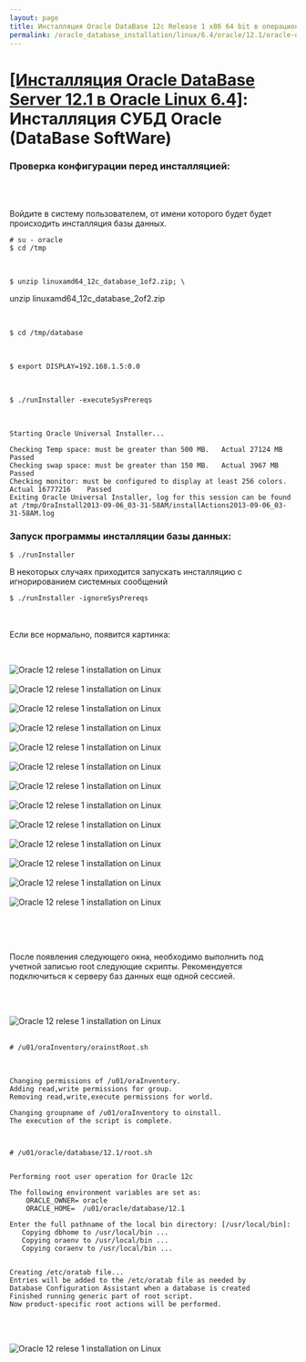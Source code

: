 ```yaml
---
layout: page
title: Инсталляция Oracle DataBase 12c Release 1 x86 64 bit в операционной системе Oracle Linux 6.4 x86_64
permalink: /oracle_database_installation/linux/6.4/oracle/12.1/oracle-database-software-installation/
---
```


# <a href="/oracle_database_installation/linux/6.4/oracle/12.1/">[Инсталляция Oracle DataBase Server 12.1 в Oracle Linux 6.4]</a>: Инсталляция СУБД Oracle (DataBase SoftWare)


### Проверка конфигурации перед инсталляцией:


<br/><br/>

Войдите в систему пользователем, от имени которого будет будет происходить инсталляция базы данных.


	# su - oracle
	$ cd /tmp

<br/>

	$ unzip linuxamd64_12c_database_1of2.zip; \
unzip linuxamd64_12c_database_2of2.zip


<br/>

	$ cd /tmp/database


<br/>

	$ export DISPLAY=192.168.1.5:0.0


<br/>

	$ ./runInstaller -executeSysPrereqs


<br/>


	Starting Oracle Universal Installer...

	Checking Temp space: must be greater than 500 MB.   Actual 27124 MB    Passed
	Checking swap space: must be greater than 150 MB.   Actual 3967 MB    Passed
	Checking monitor: must be configured to display at least 256 colors.    Actual 16777216    Passed
	Exiting Oracle Universal Installer, log for this session can be found at /tmp/OraInstall2013-09-06_03-31-58AM/installActions2013-09-06_03-31-58AM.log



### Запуск программы инсталляции базы данных:

	$ ./runInstaller


В некоторых случаях приходится запускать инсталляцию с игнорированием системных сообщений


	$ ./runInstaller -ignoreSysPrereqs


<br/><br/>
Если все нормально, появится картинка:

<br/>

<img src="http://img.oradba.net/img/oracle/database/simple/12.1/software/oracle12R1_database_software_installation_01.png" border="0" alt="Oracle 12 relese 1 installation on Linux"><br/><br/>
<img src="http://img.oradba.net/img/oracle/database/simple/12.1/software/oracle12R1_database_software_installation_02.png" border="0" alt="Oracle 12 relese 1 installation on Linux"><br/><br/>
<img src="http://img.oradba.net/img/oracle/database/simple/12.1/software/oracle12R1_database_software_installation_03.png" border="0" alt="Oracle 12 relese 1 installation on Linux"><br/><br/>
<img src="http://img.oradba.net/img/oracle/database/simple/12.1/software/oracle12R1_database_software_installation_04.png" border="0" alt="Oracle 12 relese 1 installation on Linux"><br/><br/>
<img src="http://img.oradba.net/img/oracle/database/simple/12.1/software/oracle12R1_database_software_installation_05.png" border="0" alt="Oracle 12 relese 1 installation on Linux"><br/><br/>
<img src="http://img.oradba.net/img/oracle/database/simple/12.1/software/oracle12R1_database_software_installation_06.png" border="0" alt="Oracle 12 relese 1 installation on Linux"><br/><br/>
<img src="http://img.oradba.net/img/oracle/database/simple/12.1/software/oracle12R1_database_software_installation_07.png" border="0" alt="Oracle 12 relese 1 installation on Linux"><br/><br/>
<img src="http://img.oradba.net/img/oracle/database/simple/12.1/software/oracle12R1_database_software_installation_08.png" border="0" alt="Oracle 12 relese 1 installation on Linux"><br/><br/>
<img src="http://img.oradba.net/img/oracle/database/simple/12.1/software/oracle12R1_database_software_installation_09.png" border="0" alt="Oracle 12 relese 1 installation on Linux"><br/><br/>
<img src="http://img.oradba.net/img/oracle/database/simple/12.1/software/oracle12R1_database_software_installation_10.png" border="0" alt="Oracle 12 relese 1 installation on Linux"><br/><br/>
<img src="http://img.oradba.net/img/oracle/database/simple/12.1/software/oracle12R1_database_software_installation_11.png" border="0" alt="Oracle 12 relese 1 installation on Linux"><br/><br/>
<img src="http://img.oradba.net/img/oracle/database/simple/12.1/software/oracle12R1_database_software_installation_12.png" border="0" alt="Oracle 12 relese 1 installation on Linux"><br/><br/>
<img src="http://img.oradba.net/img/oracle/database/simple/12.1/software/oracle12R1_database_software_installation_13.png" border="0" alt="Oracle 12 relese 1 installation on Linux"><br/><br/>

<br/><br/>

После появления следующего окна, необходимо выполнить под учетной записью root следующие скрипты. Рекомендуется подключиться к серверу баз данных еще одной сессией.

<br/><br/>

<img src="http://img.oradba.net/img/oracle/database/simple/12.1/software/oracle12R1_database_software_installation_14.png" border="0" alt="Oracle 12 relese 1 installation on Linux"><br/><br/>


	# /u01/oraInventory/orainstRoot.sh


<br/>


	Changing permissions of /u01/oraInventory.
	Adding read,write permissions for group.
	Removing read,write,execute permissions for world.

	Changing groupname of /u01/oraInventory to oinstall.
	The execution of the script is complete.



	# /u01/oracle/database/12.1/root.sh


	Performing root user operation for Oracle 12c

	The following environment variables are set as:
	    ORACLE_OWNER= oracle
	    ORACLE_HOME=  /u01/oracle/database/12.1

	Enter the full pathname of the local bin directory: [/usr/local/bin]:
	   Copying dbhome to /usr/local/bin ...
	   Copying oraenv to /usr/local/bin ...
	   Copying coraenv to /usr/local/bin ...


	Creating /etc/oratab file...
	Entries will be added to the /etc/oratab file as needed by
	Database Configuration Assistant when a database is created
	Finished running generic part of root script.
	Now product-specific root actions will be performed.


<br/><br/>

<img src="http://img.oradba.net/img/oracle/database/simple/12.1/software/oracle12R1_database_software_installation_15.png" border="0" alt="Oracle 12 relese 1 installation on Linux"><br/><br/>
